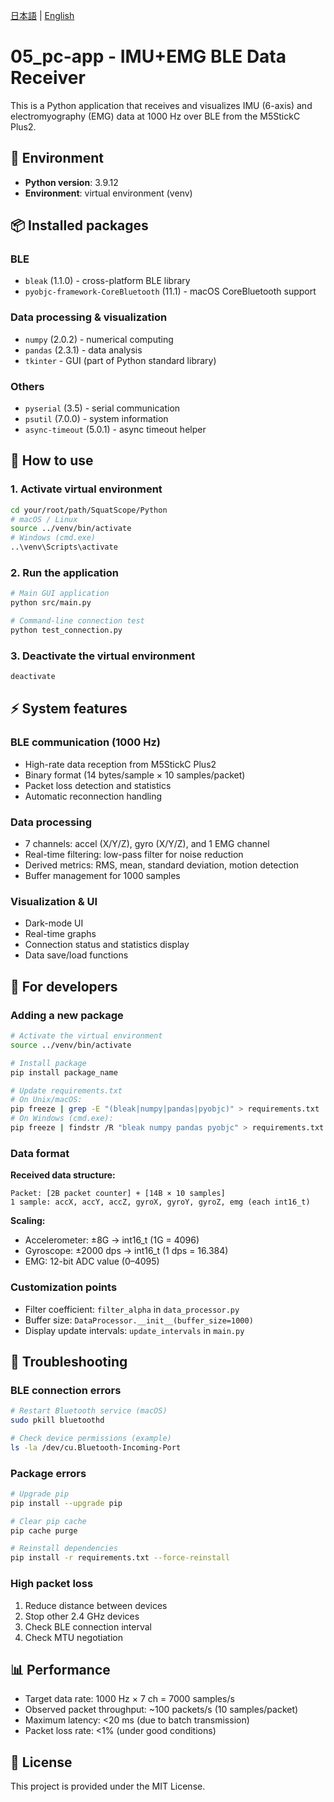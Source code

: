 [日本語](README-JP.md) | [English](README.md)

# 05_pc-app - IMU+EMG BLE Data Receiver

This is a Python application that receives and visualizes IMU (6-axis) and electromyography (EMG) data at 1000 Hz over BLE from the M5StickC Plus2.

## 🔧 Environment

- **Python version**: 3.9.12
- **Environment**: virtual environment (venv)

## 📦 Installed packages

### BLE
- `bleak` (1.1.0) - cross-platform BLE library
- `pyobjc-framework-CoreBluetooth` (11.1) - macOS CoreBluetooth support

### Data processing & visualization
- `numpy` (2.0.2) - numerical computing
- `pandas` (2.3.1) - data analysis
- `tkinter` - GUI (part of Python standard library)

### Others
- `pyserial` (3.5) - serial communication
- `psutil` (7.0.0) - system information
- `async-timeout` (5.0.1) - async timeout helper

## 🚀 How to use

### 1. Activate virtual environment

```bash
cd your/root/path/SquatScope/Python
# macOS / Linux
source ../venv/bin/activate
# Windows (cmd.exe)
..\venv\Scripts\activate
```

### 2. Run the application

```bash
# Main GUI application
python src/main.py

# Command-line connection test
python test_connection.py
```

### 3. Deactivate the virtual environment

```bash
deactivate
```

## ⚡ System features

### BLE communication (1000 Hz)
- High-rate data reception from M5StickC Plus2
- Binary format (14 bytes/sample × 10 samples/packet)
- Packet loss detection and statistics
- Automatic reconnection handling

### Data processing
- 7 channels: accel (X/Y/Z), gyro (X/Y/Z), and 1 EMG channel
- Real-time filtering: low-pass filter for noise reduction
- Derived metrics: RMS, mean, standard deviation, motion detection
- Buffer management for 1000 samples

### Visualization & UI
- Dark-mode UI
- Real-time graphs
- Connection status and statistics display
- Data save/load functions

## 🔧 For developers

### Adding a new package

```bash
# Activate the virtual environment
source ../venv/bin/activate

# Install package
pip install package_name

# Update requirements.txt
# On Unix/macOS:
pip freeze | grep -E "(bleak|numpy|pandas|pyobjc)" > requirements.txt
# On Windows (cmd.exe):
pip freeze | findstr /R "bleak numpy pandas pyobjc" > requirements.txt
```

### Data format

**Received data structure:**
```
Packet: [2B packet counter] + [14B × 10 samples]
1 sample: accX, accY, accZ, gyroX, gyroY, gyroZ, emg (each int16_t)
```

**Scaling:**
- Accelerometer: ±8G → int16_t (1G = 4096)
- Gyroscope: ±2000 dps → int16_t (1 dps = 16.384)
- EMG: 12-bit ADC value (0–4095)

### Customization points

- Filter coefficient: `filter_alpha` in `data_processor.py`
- Buffer size: `DataProcessor.__init__(buffer_size=1000)`
- Display update intervals: `update_intervals` in `main.py`

## 🐛 Troubleshooting

### BLE connection errors
```bash
# Restart Bluetooth service (macOS)
sudo pkill bluetoothd

# Check device permissions (example)
ls -la /dev/cu.Bluetooth-Incoming-Port
```

### Package errors
```bash
# Upgrade pip
pip install --upgrade pip

# Clear pip cache
pip cache purge

# Reinstall dependencies
pip install -r requirements.txt --force-reinstall
```

### High packet loss
1. Reduce distance between devices
2. Stop other 2.4 GHz devices
3. Check BLE connection interval
4. Check MTU negotiation

## 📊 Performance

- Target data rate: 1000 Hz × 7 ch = 7000 samples/s
- Observed packet throughput: ~100 packets/s (10 samples/packet)
- Maximum latency: <20 ms (due to batch transmission)
- Packet loss rate: <1% (under good conditions)

## 📝 License

This project is provided under the MIT License.
```